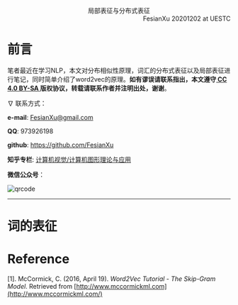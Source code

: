 <div align='center'>
    局部表征与分布式表征
</div>

<div align='right'>
    FesianXu 20201202 at UESTC
</div>

# 前言

笔者最近在学习NLP，本文对分布相似性原理，词汇的分布式表征以及局部表征进行笔记，同时简单介绍了word2vec的原理。**如有谬误请联系指出，本文遵守[ CC 4.0 BY-SA ](http://creativecommons.org/licenses/by-sa/4.0/)版权协议，转载请联系作者并注明出处，谢谢**。

$\nabla$ 联系方式：

**e-mail**: FesianXu@gmail.com

**QQ**: 973926198

**github**: https://github.com/FesianXu

**知乎专栏**: [计算机视觉/计算机图形理论与应用](https://zhuanlan.zhihu.com/c_1265262560611299328)

**微信公众号**：

![qrcode](https://img-blog.csdnimg.cn/20201126164852137.jpg#pic_center)



------



# 词的表征









# Reference

[1]. McCormick, C. (2016, April 19). *Word2Vec Tutorial - The Skip-Gram Model*. Retrieved from [http://www.mccormickml.com](http://www.mccormickml.com/)







